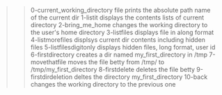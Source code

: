 >>0-current_working_directory file prints the absolute path name of the current dir
>>1-listit displays the contents lists of current directory
>>2-bring_me_home changes the working directory to the user's home directory
>>3-listfiles displays file in along format   
>>4-listmorefiles displsys current dir contents including hidden files
>>5-listfilesdigitonly displays hidden files, long format, user id 
>>6-firstdirectory creates a dir named my_first_directory in /tmp
>>7-movethatfile moves the file betty from /tmp/ to /tmp/my_first_directory
>>8-firstdelete deletes the file betty
>>9-firstdirdeletion deltes the directory my_first_directory
>>10-back changes the working directory to the previous one 

